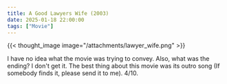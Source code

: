 ```yaml
---
title: A Good Lawyers Wife (2003)
date: 2025-01-18 22:00:00
tags: ["Movie"]
---
```


{{< thought_image image="/attachments/lawyer_wife.png" >}}

I have no idea what the movie was trying to convey. Also, what was the ending? I don't get it. The best thing about this movie was its outro song (If somebody finds it, please send it to me). 4/10.
